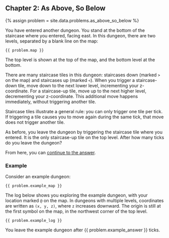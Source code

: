 ## Chapter 2: As Above, So Below

{% assign problem = site.data.problems.as_above_so_below %}

You have entered another dungeon. You stand at the bottom of the staircase where you entered, facing east. In this dungeon, there are two levels, separated by a blank line on the map:

```
{{ problem.map }}
```

The top level is shown at the top of the map, and the bottom level at the bottom.

There are many staircase tiles in this dungeon: staircases down (marked `>` on the map) and staircases up (marked `<`). When you trigger a staircase-down tile, move down to the next lower level, incrementing your z-coordinate. For a staircase-up tile, move up to the next higher level, decrementing your z-coordinate. This additional move happens immediately, without triggering another tile.

Staircase tiles illustrate a general rule: you can only trigger one tile per tick. If triggering a tile causes you to move again during the same tick, that move does not trigger another tile.

As before, you leave the dungeon by triggering the staircase tile where you entered. It is the only staircase-up tile on the top level. After how many ticks do you leave the dungeon?

From here, you can [continue to the answer](../../answers/chapters/02/as-above-so-below.md).


### Example

Consider an example dungeon:

```
{{ problem.example_map }}
```

The log below shows you exploring the example dungeon, with your location marked `@` on the map. In dungeons with multiple levels, coordinates are written as `(x, y, z)`, where `z` increases downward. The origin is still at the first symbol on the map, in the northwest corner of the top level.

```
{{ problem.example_log }}
```

You leave the example dungeon after {{ problem.example_answer }} ticks.
